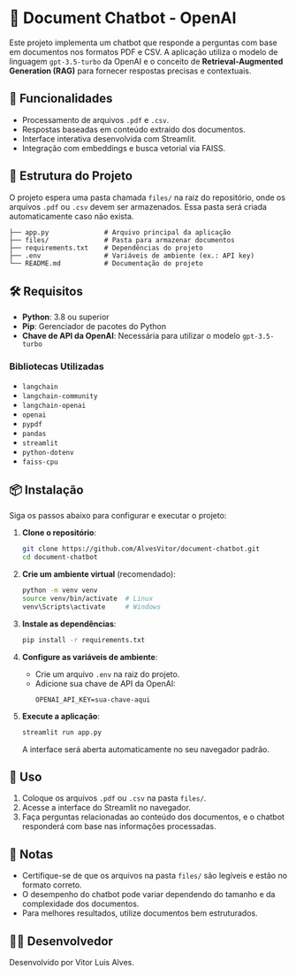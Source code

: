 # 🧠 Document Chatbot - OpenAI

Este projeto implementa um chatbot que responde a perguntas com base em documentos nos formatos PDF e CSV. A aplicação utiliza o modelo de linguagem `gpt-3.5-turbo` da OpenAI e o conceito de **Retrieval-Augmented Generation (RAG)** para fornecer respostas precisas e contextuais.

## 📑 Funcionalidades

- Processamento de arquivos `.pdf` e `.csv`.
- Respostas baseadas em conteúdo extraído dos documentos.
- Interface interativa desenvolvida com Streamlit.
- Integração com embeddings e busca vetorial via FAISS.

## 📂 Estrutura do Projeto

O projeto espera uma pasta chamada `files/` na raiz do repositório, onde os arquivos `.pdf` ou `.csv` devem ser armazenados. Essa pasta será criada automaticamente caso não exista.

```
├── app.py              # Arquivo principal da aplicação
├── files/              # Pasta para armazenar documentos
├── requirements.txt    # Dependências do projeto
├── .env                # Variáveis de ambiente (ex.: API key)
└── README.md           # Documentação do projeto
```

## 🛠️ Requisitos

- **Python**: 3.8 ou superior
- **Pip**: Gerenciador de pacotes do Python
- **Chave de API da OpenAI**: Necessária para utilizar o modelo `gpt-3.5-turbo`

### Bibliotecas Utilizadas

- `langchain`
- `langchain-community`
- `langchain-openai`
- `openai`
- `pypdf`
- `pandas`
- `streamlit`
- `python-dotenv`
- `faiss-cpu`

## 📦 Instalação

Siga os passos abaixo para configurar e executar o projeto:

1. **Clone o repositório**:

   ```bash
   git clone https://github.com/AlvesVitor/document-chatbot.git
   cd document-chatbot
   ```

2. **Crie um ambiente virtual** (recomendado):

   ```bash
   python -m venv venv
   source venv/bin/activate  # Linux
   venv\Scripts\activate     # Windows
   ```

3. **Instale as dependências**:

   ```bash
   pip install -r requirements.txt
   ```

4. **Configure as variáveis de ambiente**:

   - Crie um arquivo `.env` na raiz do projeto.
   - Adicione sua chave de API da OpenAI:
     ```
     OPENAI_API_KEY=sua-chave-aqui
     ```

5. **Execute a aplicação**:

   ```bash
   streamlit run app.py
   ```

   A interface será aberta automaticamente no seu navegador padrão.

## 🚀 Uso

1. Coloque os arquivos `.pdf` ou `.csv` na pasta `files/`.
2. Acesse a interface do Streamlit no navegador.
3. Faça perguntas relacionadas ao conteúdo dos documentos, e o chatbot responderá com base nas informações processadas.

## 📝 Notas

- Certifique-se de que os arquivos na pasta `files/` são legíveis e estão no formato correto.
- O desempenho do chatbot pode variar dependendo do tamanho e da complexidade dos documentos.
- Para melhores resultados, utilize documentos bem estruturados.

## 👨‍💻 Desenvolvedor

Desenvolvido por Vitor Luis Alves.
